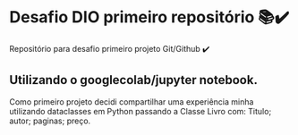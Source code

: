 # Desafio DIO primeiro repositório 📚✔️
Repositório para desafio primeiro projeto Git/Github ✔️

## Utilizando o googlecolab/jupyter notebook.
Como primeiro projeto decidi compartilhar uma experiência minha utilizando dataclasses em Python passando a Classe Livro com: Titulo; autor; paginas; preço.
